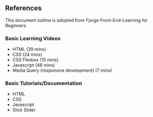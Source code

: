 ## References
This document outline is adopted from Fjorge Front-End-Learning for Beginners

### Basic Learning Videos
- HTML (39 mins)
- CSS (24 mins)
- CSS Flexbox (15 mins)
- Javascript (48 mins)
- Media Query (responsive development) (7 mins)

### Basic Tutorials/Documentation
- HTML
- CSS
- Javascript
- Slick Slider
